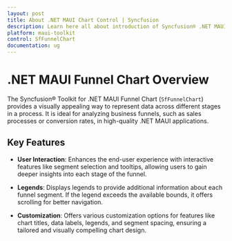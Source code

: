 ```yaml
---
layout: post
title: About .NET MAUI Chart Control | Syncfusion
description: Learn here all about introduction of Syncfusion® .NET MAUI Chart(SfFunnelChart) control with key features and more
platform: maui-toolkit
control: SfFunnelChart
documentation: ug
---
```


# .NET MAUI Funnel Chart Overview

The Syncfusion® Toolkit for .NET MAUI Funnel Chart (`SfFunnelChart`) provides a visually appealing way to represent data across different stages in a process. It is ideal for analyzing business funnels, such as sales processes or conversion rates, in high-quality .NET MAUI applications.

## Key Features

* **User Interaction**: Enhances the end-user experience with interactive features like segment selection and tooltips, allowing users to gain deeper insights into each stage of the funnel.

* **Legends**: Displays legends to provide additional information about each funnel segment. If the legend exceeds the available bounds, it offers scrolling for better navigation.

* **Customization**: Offers various customization options for features like chart titles, data labels, legends, and segment spacing, ensuring a tailored and visually compelling chart design.